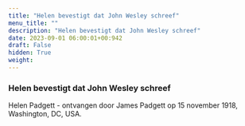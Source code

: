 ```yaml
---
title: "Helen bevestigt dat John Wesley schreef"
menu_title: ""
description: "Helen bevestigt dat John Wesley schreef"
date: 2023-09-01 06:00:01+00:942
draft: False
hidden: True
weight:
---
```

### Helen bevestigt dat John Wesley schreef

Helen Padgett - ontvangen door James Padgett op 15 november 1918, Washington, DC, USA.
